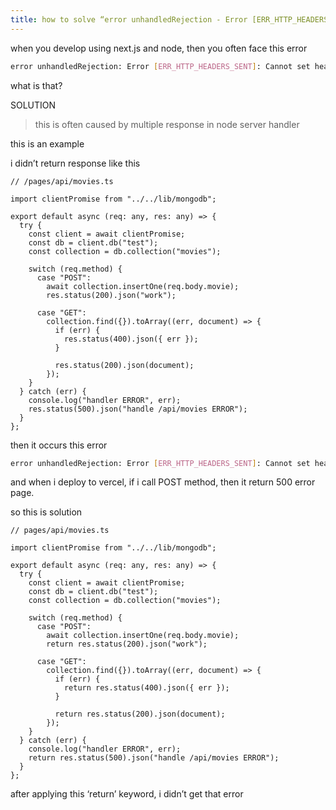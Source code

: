 ```yaml
---
title: how to solve “error unhandledRejection - Error [ERR_HTTP_HEADERS_SENT] - Cannot set headers after they are sent to the client”
---
```


when you develop using next.js and node, then you often face this error

```bash
error unhandledRejection: Error [ERR_HTTP_HEADERS_SENT]: Cannot set headers after they are sent to the client
```

what is that?

SOLUTION

> this is often caused by multiple response in node server handler

this is an example

i didn’t return response like this

```tsx
// /pages/api/movies.ts

import clientPromise from "../../lib/mongodb";

export default async (req: any, res: any) => {
  try {
    const client = await clientPromise;
    const db = client.db("test");
    const collection = db.collection("movies");

    switch (req.method) {
      case "POST":
        await collection.insertOne(req.body.movie);
        res.status(200).json("work");

      case "GET":
        collection.find({}).toArray((err, document) => {
          if (err) {
            res.status(400).json({ err });
          }

          res.status(200).json(document);
        });
    }
  } catch (err) {
    console.log("handler ERROR", err);
    res.status(500).json("handle /api/movies ERROR");
  }
};
```

then it occurs this error

```bash
error unhandledRejection: Error [ERR_HTTP_HEADERS_SENT]: Cannot set headers after they are sent to the client
```

and when i deploy to vercel, if i call POST method, then it return 500 error page.

so this is solution

```tsx
// pages/api/movies.ts

import clientPromise from "../../lib/mongodb";

export default async (req: any, res: any) => {
  try {
    const client = await clientPromise;
    const db = client.db("test");
    const collection = db.collection("movies");

    switch (req.method) {
      case "POST":
        await collection.insertOne(req.body.movie);
        return res.status(200).json("work");

      case "GET":
        collection.find({}).toArray((err, document) => {
          if (err) {
            return res.status(400).json({ err });
          }

          return res.status(200).json(document);
        });
    }
  } catch (err) {
    console.log("handler ERROR", err);
    return res.status(500).json("handle /api/movies ERROR");
  }
};
```

after applying this ‘return’ keyword, i didn’t get that error
